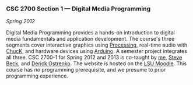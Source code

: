 ### CSC 2700 Section 1 &mdash; Digital Media Programming

*Spring 2012*

Digital Media Programming provides a hands-on introduction to digital media fundamentals and application development. The course's three segments cover interactive graphics using [Processing][], real-time audio with [ChucK][], and hardware devices using [Arduino][]. A semester project integrates all three. CSC 2700-1 for Spring 2012 and 2013 is co-taught by [me][], [Steve Beck][beck], and [Derick Ostrenko][ostrenko]. The website is hosted on the [LSU Moodle][moodle]. This course has *no* programming prerequisite, and we presume to prior programming experience.

[me]:         index.html
[processing]: http://processing.org/
[chuck]:      http://chuck.cs.princeton.edu/
[arduino]:    http://www.arduino.cc/
[beck]:       http://www.music.lsu.edu/~sdbeck/
[ostrenko]:   http://www.frederickostrenko.com/
[moodle]:     http://moodle.lsu.edu/
